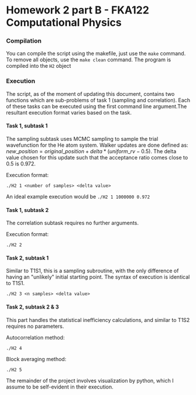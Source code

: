 # Homework 2 part B - FKA122 Computational Physics
### Compilation
You can compile the script using the makefile, just use the `make` command. To remove all objects, use the `make clean` command. The program is compiled into the `H2` object

### Execution
The script, as of the moment of updating this document, contains two functions which are sub-problems of task 1 (sampling and correlation). Each of these tasks can be executed using the first command line argument.The resultant execution format varies based on the task.


#### Task 1, subtask 1
The sampling subtask uses MCMC sampling to sample the trial wavefunction for the He atom system. Walker updates are done defined as:
$new\_position = original\_position + delta * (uniform\_rv - 0.5)$. The delta value chosen for this update such that the acceptance ratio comes close to 0.5 is 0.972.

Execution format:
```
./H2 1 <number of samples> <delta value>
```
An ideal example execution would be `./H2 1 1000000 0.972`

#### Task 1, subtask 2
The correlation subtask requires no further arguments.

Execution format:
```
./H2 2
```


#### Task 2, subtask 1
Similar to T1S1, this is a sampling subroutine, with the only difference of having an "unlikely" initial starting point. The syntax of execution is identical to T1S1.
```
./H2 3 <n samples> <delta value>
```

#### Task 2, subtask 2 & 3
This part handles the statistical inefficiency calculations, and similar to T1S2 requires no parameters.

Autocorrelation method:
```
./H2 4
```
Block averaging method:
```
./H2 5
```
The remainder of the project involves visualization by python, which I assume to be self-evident in their execution.